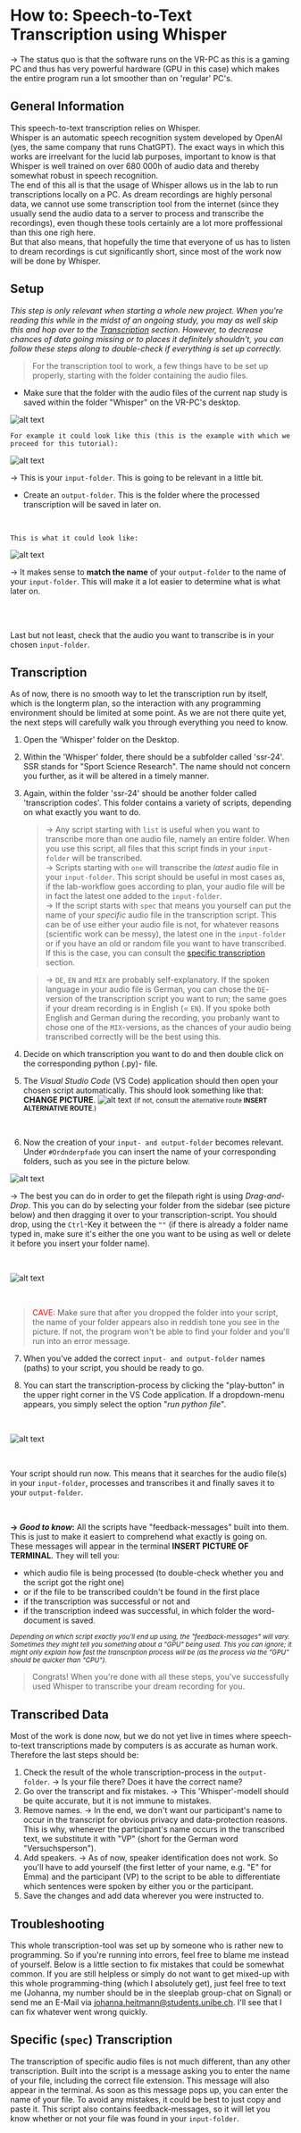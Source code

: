 # How to: Speech-to-Text Transcription using Whisper

&rarr; The status quo is that the software runs on the VR-PC as this is a gaming PC and thus has very powerful hardware (GPU in this case) which makes the entire program run a lot smoother than on 'regular' PC's.

## General Information
This speech-to-text transcription relies on Whisper.  
Whisper is an automatic speech recognition system developed by OpenAI (yes, the same company that runs ChatGPT). The exact ways in which this works are irreelvant for the lucid lab purposes, important to know is that Whisper is well trained on over 680 000h of audio data and thereby somewhat robust in speech recognition.  
The end of this all is that the usage of Whisper allows us in the lab to run transcriptions locally on a PC. As dream recordings are highly personal data, we cannot use some transcription tool from the internet (since they usually send the audio data to a server to process and transcribe the recordings), even though these tools certainly are a lot more proffessional than this one righ here.  
But that also means, that hopefully the time that everyone of us has to listen to dream recordings is cut significantly short, since most of the work now will be done by Whisper.

## Setup
*This step is only relevant when starting a whole new project. When you're reading this while in the midst of an ongoing study, you may as well skip this and hop over to the [Transcription](#transcription) section. However, to decrease chances of data going missing or to places it definitely shouldn't, you can follow these steps along to double-check if everything is set up correctly.*


> For the transcription tool to work, a few things have to be set up properly, starting with the folder containing the audio files.

- Make sure that the folder with the audio files of the current nap study is saved within the folder "Whisper" on the VR-PC's desktop. 

![alt text](image.png)
<br> 

    For example it could look like this (this is the example with which we proceed for this tutorial):

![alt text](media/image.png)

   &rarr; This is your `input-folder`. This is going to be relevant in a little bit. 
<br>

- Create an `output-folder`. This is the folder where the processed transcription will be saved in later on.
<br>

    This is what it could look like:
![alt text](media/image-1.png)

   &rarr; It makes sense to **match the name** of your `output-folder` to the name of your `input-folder`. This will make it a lot easier to determine what is what later on. 
   
<br>
<br>

Last but not least, check that the audio you want to transcribe is in your chosen `input-folder`.

## Transcription
As of now, there is no smooth way to let the transcription run by itself, which is the longterm plan, so the interaction with any programming environment should be limited at some point. 
As we are not there quite yet, the next steps will carefully walk you through everything you need to know. 

1. Open the 'Whisper' folder on the Desktop.

2. Within the 'Whisper' folder, there should be a subfolder called 'ssr-24'. 
   SSR stands for "Sport Science Research". The name should not concern you further, as it will be altered in a timely manner. 

3. Again, within the folder 'ssr-24' should be another folder called 'transcription codes'.
   This folder contains a variety of scripts, depending on what exactly you want to do.

   >&rarr; Any script starting with `list` is useful when you want to transcribe more than one audio file, namely an entire folder. When you use this script, all files that this script finds in your `input-folder` will be transcribed.  
   &rarr; Scripts starting with `one` will transcribe the *latest* audio file in your `input-folder`. This script should be useful in most cases as, if the lab-workflow goes according to plan, your audio file will be in fact the latest one added to the `input-folder`.   
   &rarr; If the script starts with `spec` that means you yourself can put the name of your *specific* audio file in the transcription script. This can be of use either your audio file is not, for whatever reasons (scientific work can be messy), the latest one in the `input-folder` or if you have an old or random file you want to have transcribed. If this is the case, you can consult the [specific transcription](#specific-spec-transcription) section.

   >&rarr; `DE`, `EN` and `MIX` are probably self-explanatory. If the spoken language in your audio file is German, you can chose the `DE`-version of the transcription script you want to run; the same goes if your dream recording is in English (= `EN`). 
   If you spoke both English and German during the recording, you probanly want to chose one of the `MIX`-versions, as the chances of your audio being transcribed correctly will be the best using this.

4. Decide on which transcription you want to do and then double click on the corresponding python (.py)- file.

5. The *Visual Studio Code* (VS Code) application should then open your chosen script automatically. This should look something like that: **CHANGE PICTURE**.
![alt text](media/image-2.png)
<small> (If not, consult the alternative route **INSERT ALTERNATIVE ROUTE**.) </small>

<br>

6. Now the creation of your `input- and output-folder` becomes relevant. Under  `#Ordnderpfade` you can insert the name of your corresponding folders, such as you see in the picture below.

![alt text](media/image-3.png)

&rarr;  The best you can do in order to get the filepath right is using *Drag-and-Drop*.
This you can do by selecting your folder from the sidebar (see picture below) and then dragging it over to your transcription-script. You should drop, using the `Ctrl`-Key it between the `""` (if there is already a folder name typed in, make sure it's either the one you want to be using as well or delete it before you insert your folder name).

<br>

![alt text](image-1.png)

<br>

> <span style="color:red;">CAVE:</span> Make sure that after you dropped the folder into your script, the name of your folder appears also in reddish tone you see in the picture. If not, the program won't be able to find your folder and you'll run into an error message.

7. When you've added the correct `input- and output-folder` names (paths) to your script, you should be ready to go. 

8. You can start the transcription-process by clicking the "play-button" in the upper right corner in the VS Code application. If a dropdown-menu appears, you simply select the option "*run python file*".

<br>  

  ![alt text](media/image-5.png) 

<br>

Your script should run now. This means that it searches for the audio file(s) in your `input-folder`, processes and transcribes it and finally saves it to your `output-folder`. 

<br>

**&rarr; *Good to know*:** All the scripts have "feedback-messages" built into them. This is just to make it easiert to comprehend what exactly is going on. 
These messages will appear in the terminal **INSERT PICTURE OF TERMINAL**. 
They will tell you:
- which audio file is being processed (to double-check whether you and the script got the right one) 
- or if the file to be transcribed couldn't be found in the first place 
- if the transcription was successful or not and 
- if the transcription indeed was successful, in which folder the word-document is saved.

<small><i>Depending on which script exactly you'll end up using, the "feedback-messages" will vary. Sometimes they might tell you something about a "GPU" being used. This you can ignore; it might only explain how fast the transcription process will be (as the process via the "GPU" should be quicker than "CPU").</i></small>

> Congrats! When you're done with all these steps, you've successfully used Whisper to transcribe your dream recording for you.

## Transcribed Data
Most of the work is done now, but we do not yet live in times where speech-to-text transcriptions made by computers is as accurate as human work.
Therefore the last steps should be:

1. Check the result of the whole transcription-process in the `output-folder`.
   &rarr; Is your file there? Does it have the correct name?
2. Go over the transcript and fix mistakes.
   &rarr; This 'Whisper'-modell should be quite accurate, but it is not immune to mistakes.
3. Remove names.
   &rarr; In the end, we don't want our participant's name to occur in the transcript for obvious privacy and data-protection reasons. This is why, whenever the participant's name occurs in the transcribed text, we substitute it with "VP" (short for the German word "Versuchsperson").
4. Add speakers.
   &rarr; As of now, speaker identification does not work. So you'll have to add yourself (the first letter of your name, e.g. "E" for Emma) and the participant (VP) to the script to be able to differentiate which sentences were spoken by either you or the participant.
5. Save the changes and add data wherever you were instructed to. 

## Troubleshooting
This whole transcription-tool was set up by someone who is rather new to programming. So if you're running into errors, feel free to blame me instead of yourself.
Below is a little section to fix mistakes that could be somewhat common. 
If you are still helpless or simply do not want to get mixed-up with this whole programming-thing (which I absolutely get), just feel free to text me (Johanna, my number should be in the sleeplab group-chat on Signal) or send me an E-Mail via johanna.heitmann@students.unibe.ch. I'll see that I can fix whatever went wrong quickly.


## Specific (`spec`) Transcription
The transcription of specific audio files is not much different, than any other transcription.
Built into the script is a message asking you to enter the name of your file, including the correct file extension. This message will also appear in the terminal. As soon as this message pops up, you can enter the name of your file. To avoid any mistakes, it could be best to just copy and paste it.
This script also contains feedback-messages, so it will let you know whether or not your file was found in your `input-folder`.